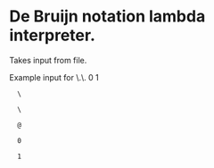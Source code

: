 De Bruijn notation lambda interpreter.
======================================

Takes input from file.

Example input for \\.\\. 0 1

      \

      \

      @

      0

      1